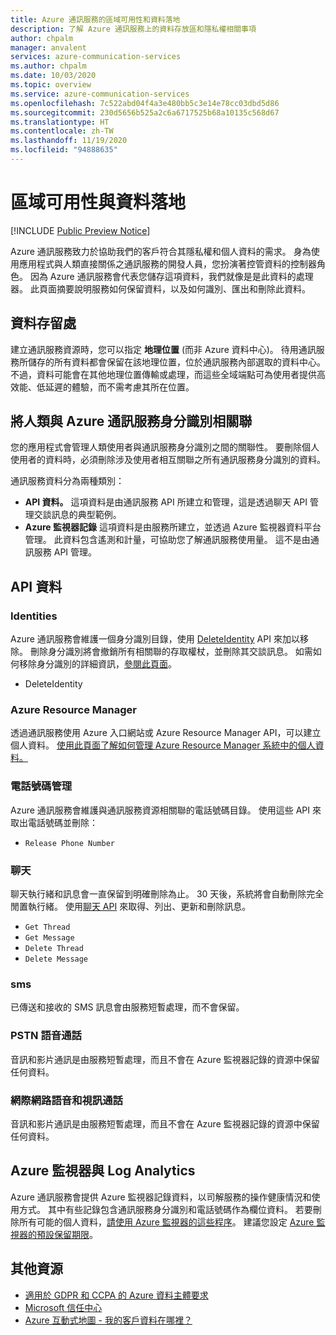 ```yaml
---
title: Azure 通訊服務的區域可用性和資料落地
description: 了解 Azure 通訊服務上的資料存放區和隱私權相關事項
author: chpalm
manager: anvalent
services: azure-communication-services
ms.author: chpalm
ms.date: 10/03/2020
ms.topic: overview
ms.service: azure-communication-services
ms.openlocfilehash: 7c522abd04f4a3e480bb5c3e14e78cc03dbd5d86
ms.sourcegitcommit: 230d5656b525a2c6a6717525b68a10135c568d67
ms.translationtype: HT
ms.contentlocale: zh-TW
ms.lasthandoff: 11/19/2020
ms.locfileid: "94888635"
---
```

# <a name="region-availability-and-data-residency"></a>區域可用性與資料落地

[!INCLUDE [Public Preview Notice](../includes/public-preview-include.md)]

Azure 通訊服務致力於協助我們的客戶符合其隱私權和個人資料的需求。 身為使用應用程式與人類直接關係之通訊服務的開發人員，您扮演著控管資料的控制器角色。 因為 Azure 通訊服務會代表您儲存這項資料，我們就像是是此資料的處理器。 此頁面摘要說明服務如何保留資料，以及如何識別、匯出和刪除此資料。

## <a name="data-residency"></a>資料存留處

建立通訊服務資源時，您可以指定 **地理位置** (而非 Azure 資料中心)。 待用通訊服務所儲存的所有資料都會保留在該地理位置，位於通訊服務內部選取的資料中心。 不過，資料可能會在其他地理位置傳輸或處理，而這些全域端點可為使用者提供高效能、低延遲的體驗，而不需考慮其所在位置。

## <a name="relating-humans-to-azure-communication-services-identities"></a>將人類與 Azure 通訊服務身分識別相關聯

您的應用程式會管理人類使用者與通訊服務身分識別之間的關聯性。 要刪除個人使用者的資料時，必須刪除涉及使用者相互關聯之所有通訊服務身分識別的資料。

通訊服務資料分為兩種類別：
- **API 資料。** 這項資料是由通訊服務 API 所建立和管理，這是透過聊天 API 管理交談訊息的典型範例。
- **Azure 監視器記錄** 這項資料是由服務所建立，並透過 Azure 監視器資料平台管理。 此資料包含遙測和計量，可協助您了解通訊服務使用量。 這不是由通訊服務 API 管理。

## <a name="api-data"></a>API 資料

### <a name="identities"></a>Identities

Azure 通訊服務會維護一個身分識別目錄，使用 [DeleteIdentity](/rest/api/communication/communicationidentity/delete) API 來加以移除。 刪除身分識別將會撤銷所有相關聯的存取權杖，並刪除其交談訊息。 如需如何移除身分識別的詳細資訊，[參閱此頁面](../quickstarts/access-tokens.md)。

- DeleteIdentity

### <a name="azure-resource-manager"></a>Azure Resource Manager

透過通訊服務使用 Azure 入口網站或 Azure Resource Manager API，可以建立個人資料。 [使用此頁面了解如何管理 Azure Resource Manager 系統中的個人資料。](../../azure-resource-manager/management/resource-manager-personal-data.md)

### <a name="telephone-number-management"></a>電話號碼管理

Azure 通訊服務會維護與通訊服務資源相關聯的電話號碼目錄。 使用這些 API 來取出電話號碼並刪除：
- `Release Phone Number`

### <a name="chat"></a>聊天

聊天執行緒和訊息會一直保留到明確刪除為止。 30 天後，系統將會自動刪除完全閒置執行緒。 使用[聊天 API](/rest/api/communication/chat/deletechatmessage/deletechatmessage) 來取得、列出、更新和刪除訊息。

- `Get Thread`
- `Get Message`
- `Delete Thread`
- `Delete Message`

### <a name="sms"></a>sms

已傳送和接收的 SMS 訊息會由服務短暫處理，而不會保留。 

### <a name="pstn-voice-calling"></a>PSTN 語音通話

音訊和影片通訊是由服務短暫處理，而且不會在 Azure 監視器記錄的資源中保留任何資料。

### <a name="internet-voice-and-video-calling"></a>網際網路語音和視訊通話

音訊和影片通訊是由服務短暫處理，而且不會在 Azure 監視器記錄的資源中保留任何資料。

## <a name="azure-monitor-and-log-analytics"></a>Azure 監視器與 Log Analytics

Azure 通訊服務會提供 Azure 監視器記錄資料，以司解服務的操作健康情況和使用方式。 其中有些記錄包含通訊服務身分識別和電話號碼作為欄位資料。 若要刪除所有可能的個人資料，[請使用 Azure 監視器的這些程序](../../azure-monitor/platform/personal-data-mgmt.md)。 建議您設定 [Azure 監視器的預設保留期限](../../azure-monitor/platform/manage-cost-storage.md)。

## <a name="additional-resources"></a>其他資源

- [適用於 GDPR 和 CCPA 的 Azure 資料主體要求](/microsoft-365/compliance/gdpr-dsr-azure?preserve-view=true&view=o365-worldwide)
- [Microsoft 信任中心](https://www.microsoft.com/trust-center/privacy/data-location)
- [Azure 互動式地圖 - 我的客戶資料在哪裡？](https://azuredatacentermap.azurewebsites.net/)